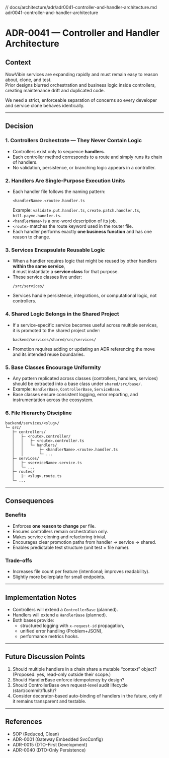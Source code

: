 // docs/architecture/adr/adr0041-controller-and-handler-architecture.md
adr0041-controller-and-handler-architecture

# ADR-0041 — Controller and Handler Architecture

## Context

NowVibin services are expanding rapidly and must remain easy to reason about, clone, and test.  
Prior designs blurred orchestration and business logic inside controllers, creating maintenance drift and duplicated code.  

We need a strict, enforceable separation of concerns so every developer and service clone behaves identically.

---

## Decision

### 1. Controllers Orchestrate — They Never Contain Logic
- Controllers exist only to sequence **handlers**.
- Each controller method corresponds to a route and simply runs its chain of handlers.
- No validation, persistence, or branching logic appears in a controller.

### 2. Handlers Are Single-Purpose Execution Units
- Each handler file follows the naming pattern:
  ```
  <handlerName>.<route>.handler.ts
  ```
  Example: `validate.put.handler.ts`, `create.patch.handler.ts`, `bill.payme.handler.ts`.
- `<handlerName>` is a one-word description of its job.
- `<route>` matches the route keyword used in the router file.
- Each handler performs exactly **one business function** and has one reason to change.

### 3. Services Encapsulate Reusable Logic
- When a handler requires logic that might be reused by other handlers **within the same service**,  
  it must instantiate a **service class** for that purpose.
- These service classes live under:
  ```
  /src/services/
  ```
- Services handle persistence, integrations, or computational logic, not controllers.

### 4. Shared Logic Belongs in the Shared Project
- If a service-specific service becomes useful across multiple services,  
  it is promoted to the shared project under:
  ```
  backend/services/shared/src/services/
  ```
- Promotion requires adding or updating an ADR referencing the move and its intended reuse boundaries.

### 5. Base Classes Encourage Uniformity
- Any pattern replicated across classes (controllers, handlers, services)  
  should be extracted into a base class under `shared/src/base/`.
- Example: `HandlerBase`, `ControllerBase`, `ServiceBase`.
- Base classes ensure consistent logging, error reporting, and instrumentation across the ecosystem.

### 6. File Hierarchy Discipline

```
backend/services/<slug>/
└─ src/
   ├─ controllers/
   │   ├─ <route>.controller/
   │   │   ├─ <route>.controller.ts
   │   │   └─ handlers/
   │   │       ├─ <handlerName>.<route>.handler.ts
   │   │       └─ ...
   ├─ services/
   │   ├─ <serviceName>.service.ts
   │   └─ ...
   ├─ routes/
   │   ├─ <slug>.route.ts
   └─ ...
```

---

## Consequences

### Benefits
- Enforces **one reason to change** per file.
- Ensures controllers remain orchestration only.
- Makes service cloning and refactoring trivial.
- Encourages clear promotion paths from handler → service → shared.
- Enables predictable test structure (unit test = file name).

### Trade-offs
- Increases file count per feature (intentional; improves readability).
- Slightly more boilerplate for small endpoints.

---

## Implementation Notes
- Controllers will extend a `ControllerBase` (planned).
- Handlers will extend a `HandlerBase` (planned).
- Both bases provide:
  - structured logging with `x-request-id` propagation,
  - unified error handling (Problem+JSON),
  - performance metrics hooks.

---

## Future Discussion Points
1. Should multiple handlers in a chain share a mutable “context” object? (Proposed: yes, read-only outside their scope.)
2. Should HandlerBase enforce idempotency by design?
3. Should ControllerBase own request-level audit lifecycle (start/commit/flush)?
4. Consider decorator-based auto-binding of handlers in the future, only if it remains transparent and testable.

---

## References
- SOP (Reduced, Clean)
- ADR-0001 (Gateway Embedded SvcConfig)
- ADR-0015 (DTO-First Development)
- ADR-0040 (DTO-Only Persistence)
